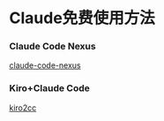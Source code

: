 # Claude免费使用方法



### Claude Code Nexus


[claude-code-nexus](https://github.com/KroMiose/claude-code-nexus)





### Kiro+Claude Code


[kiro2cc](https://github.com/bestK/kiro2cc/)